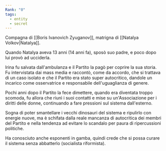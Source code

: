 ```yaml
---
Rank: "0"
tags:
  - entity
  - secret
---
```

Compagna di [[Boris Ivanovich Zyuganov]], matrigna di [[Natalya Volkov|Natalya]].

Quando Natalya aveva 13 anni (14 anni fa), sposò suo padre, e poco dopo lui provò ad ucciderla.

Irina fu salvata dall'ambulanza e il Partito la pagò per coprire la sua storia. Fu intervistata dai mass media e raccontò, come da accordo, che si trattava di un caso isolato e che il Partito era stato super autocritico, dandole un incarico come osservatrice e responsabile dell'uguaglianza di genere.

Pochi anni dopo il Partito la fece dimettere, quando era diventata troppo scomoda, fu allora che riunì i suoi contatti e mise su un'Associazione per i diritti delle donne, continuando a fare pressioni sul sistema dall'esterno.

Sogna di poter smantellare i vecchi dinosauri del sistema e ripulirlo con energie nuove, ma è schifata dalla reale mancanza di autocritica dei membri del Partito e nella tendenza ad evitare lo scandalo per paura di ripercussioni politiche.

Ha conosciuto anche esponenti in gamba, quindi crede che si possa curare il sistema senza abbatterlo (socialista riformista).